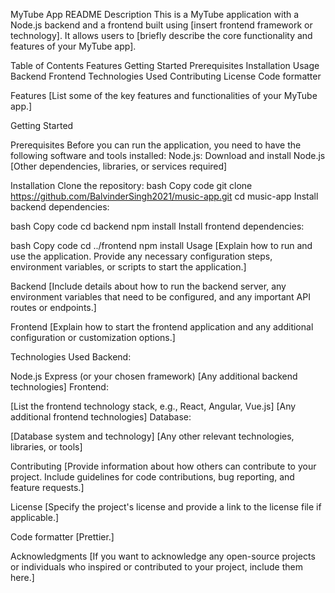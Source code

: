 MyTube App README
Description
This is a MyTube application with a Node.js backend and a frontend built using [insert frontend framework or technology]. It allows users to [briefly describe the core functionality and features of your MyTube app].

Table of Contents
Features
Getting Started
Prerequisites
Installation
Usage
Backend
Frontend
Technologies Used
Contributing
License
Code formatter

Features
[List some of the key features and functionalities of your MyTube app.]

Getting Started

Prerequisites
Before you can run the application, you need to have the following software and tools installed:
Node.js: Download and install Node.js
[Other dependencies, libraries, or services required]

Installation
Clone the repository:
bash
Copy code
git clone https://github.com/BalvinderSingh2021/music-app.git
cd music-app
Install backend dependencies:

bash
Copy code
cd backend
npm install
Install frontend dependencies:

bash
Copy code
cd ../frontend
npm install
Usage
[Explain how to run and use the application. Provide any necessary configuration steps, environment variables, or scripts to start the application.]

Backend
[Include details about how to run the backend server, any environment variables that need to be configured, and any important API routes or endpoints.]

Frontend
[Explain how to start the frontend application and any additional configuration or customization options.]

Technologies Used
Backend:

Node.js
Express (or your chosen framework)
[Any additional backend technologies]
Frontend:

[List the frontend technology stack, e.g., React, Angular, Vue.js]
[Any additional frontend technologies]
Database:

[Database system and technology]
[Any other relevant technologies, libraries, or tools]

Contributing
[Provide information about how others can contribute to your project. Include guidelines for code contributions, bug reporting, and feature requests.]

License
[Specify the project's license and provide a link to the license file if applicable.]

Code formatter
[Prettier.]

Acknowledgments
[If you want to acknowledge any open-source projects or individuals who inspired or contributed to your project, include them here.]
